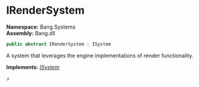 # IRenderSystem

**Namespace:** Bang.Systems \
**Assembly:** Bang.dll

```csharp
public abstract IRenderSystem : ISystem
```

A system that leverages the engine implementations of render functionality.

**Implements:** _[ISystem](../../Bang/Systems/ISystem.html)_



⚡